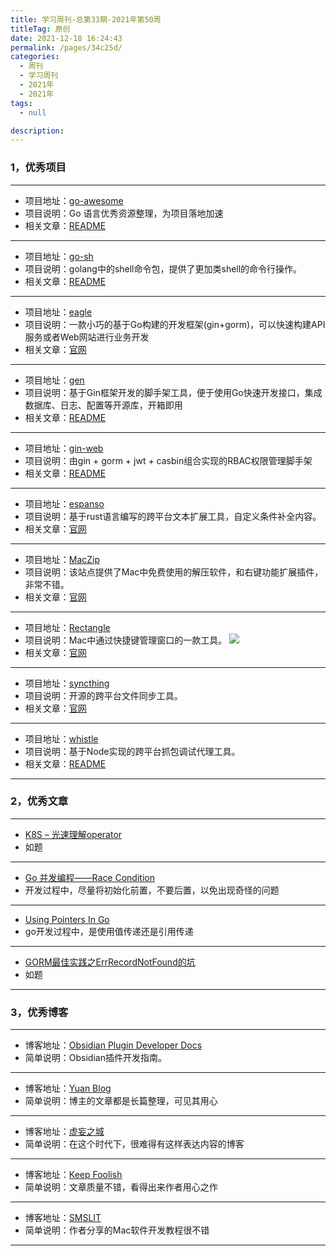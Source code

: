 ```yaml
---
title: 学习周刊-总第33期-2021年第50周
titleTag: 原创
date: 2021-12-18 16:24:43
permalink: /pages/34c25d/
categories: 
  - 周刊
  - 学习周刊
  - 2021年
  - 2021年
tags: 
  - null

description: 
---
```


### 1，优秀项目
  
---
- 项目地址：[go-awesome](https://github.com/shockerli/go-awesome)
- 项目说明：Go 语言优秀资源整理，为项目落地加速
- 相关文章：[README](https://github.com/shockerli/go-awesome/blob/master/README.md)
--- 
- 项目地址：[go-sh](https://github.com/codeskyblue/go-sh)
- 项目说明：golang中的shell命令包，提供了更加类shell的命令行操作。
- 相关文章：[README](https://github.com/codeskyblue/go-sh/blob/master/README.md)
---
- 项目地址：[eagle](https://github.com/go-eagle/eagle)
- 项目说明：一款小巧的基于Go构建的开发框架(gin+gorm)，可以快速构建API服务或者Web网站进行业务开发
- 相关文章：[官网](https://go-eagle.org/)
---
- 项目地址：[gen](https://github.com/wangbjun/gen)
- 项目说明：基于Gin框架开发的脚手架工具，便于使用Go快速开发接口，集成数据库、日志、配置等开源库，开箱即用
- 相关文章：[README](https://github.com/wangbjun/gen/blob/master/README.md)
---
- 项目地址：[gin-web](https://github.com/piupuer/gin-web)
- 项目说明：由gin + gorm + jwt + casbin组合实现的RBAC权限管理脚手架
- 相关文章：[README](https://github.com/piupuer/gin-web/blob/dev/README.md)
---
- 项目地址：[espanso](https://github.com/federico-terzi/espanso)
- 项目说明：基于rust语言编写的跨平台文本扩展工具，自定义条件补全内容。
- 相关文章：[官网](https://espanso.org/)
---
- 项目地址：[MacZip](https://ezip.awehunt.com/)
- 项目说明：该站点提供了Mac中免费使用的解压软件，和右键功能扩展插件，非常不错。
- 相关文章：[官网](https://ezip.awehunt.com/)
---
- 项目地址：[Rectangle](https://github.com/rxhanson/Rectangle)
- 项目说明：Mac中通过快捷键管理窗口的一款工具。
	![](http://t.eryajf.net/imgs/2021/12/d3f73b71ae061a57.png)
- 相关文章：[官网](https://rectangleapp.com/)
---
- 项目地址：[syncthing](https://github.com/syncthing/syncthing)
- 项目说明：开源的跨平台文件同步工具。
- 相关文章：[官网](https://syncthing.net/)
---
- 项目地址：[whistle](https://github.com/avwo/whistle)
- 项目说明：基于Node实现的跨平台抓包调试代理工具。
- 相关文章：[README](http://wproxy.org/whistle/)
---


### 2，优秀文章

---
- [K8S – 光速理解operator](https://yuerblog.cc/2019/08/13/k8s-%e5%85%89%e9%80%9f%e7%90%86%e8%a7%a3operator/)
- 如题
--- 
- [Go 并发编程——Race Condition](https://zhuanlan.zhihu.com/p/96404744)
- 开发过程中，尽量将初始化前置，不要后置，以免出现奇怪的问题
---
- [Using Pointers In Go](https://www.ardanlabs.com/blog/2014/12/using-pointers-in-go.html)
- go开发过程中，是使用值传递还是引用传递
---
- [GORM最佳实践之ErrRecordNotFound的坑](https://jingwei.link/2018/11/18/gorm-err-record-not-found.html)
- 如题
---


### 3，优秀博客

---
- 博客地址：[Obsidian Plugin Developer Docs](https://marcus.se.net/obsidian-plugin-docs/)
- 简单说明：Obsidian插件开发指南。
--- 
- 博客地址：[Yuan Blog](http://www.yuan316.com/)
- 简单说明：博主的文章都是长篇整理，可见其用心
---
- 博客地址：[虚妄之城](https://liheyuting.github.io/)
- 简单说明：在这个时代下，很难得有这样表达内容的博客
---
- 博客地址：[Keep Foolish](https://www.bwangel.me/)
- 简单说明：文章质量不错，看得出来作者用心之作
---
- 博客地址：[SMSLIT](https://blog.smslit.cn/)
- 简单说明：作者分享的Mac软件开发教程很不错
---
